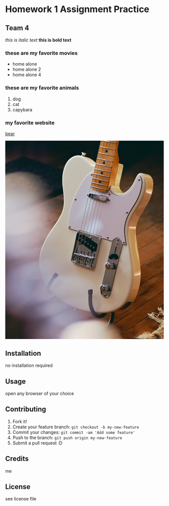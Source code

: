 # Homework 1 Assignment Practice
## Team 4

*this is italic text*
**this is bold text**

### these are my favorite movies
- home alone
- home alone 2
- home alone 4 

### these are my favorite animals
1. dog
2. cat
3. capybara

### my favorite website
[bear](https://ifunny.co/video/breakcore-bear-eTd1RfOz9)

![fender telecaster](images/tele.jpg)

## Installation
no installation required
## Usage
open any browser of your choice
## Contributing
1. Fork it!
2. Create your feature branch: `git checkout -b my-new-feature`
3. Commit your changes: `git commit -am 'Add some feature'`
4. Push to the branch: `git push origin my-new-feature`
5. Submit a pull request :D
## Credits
me 
## License
see license file